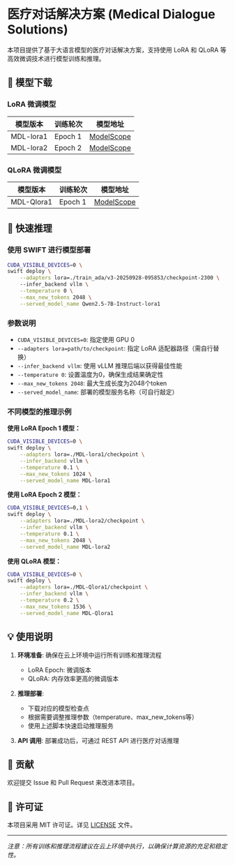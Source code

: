 # 医疗对话解决方案 (Medical Dialogue Solutions)

本项目提供了基于大语言模型的医疗对话解决方案，支持使用 LoRA 和 QLoRA 等高效微调技术进行模型训练和推理。

## 📁 模型下载

### LoRA 微调模型
| 模型版本 | 训练轮次 | 模型地址 |
|---------|----------|----------|
| MDL-lora1 | Epoch 1 | [ModelScope](https://modelscope.cn/models/magege/MDL-lora1/files) |
| MDL-lora2 | Epoch 2 | [ModelScope](https://modelscope.cn/models/magege/MDL-lora2/files) |

### QLoRA 微调模型
| 模型版本 | 训练轮次 | 模型地址 |
|---------|----------|----------|
| MDL-Qlora1 | Epoch 1 | [ModelScope](https://modelscope.cn/models/magege/MDL-Qlora1/files) |

## 🚀 快速推理

### 使用 SWIFT 进行模型部署

```bash
CUDA_VISIBLE_DEVICES=0 \
swift deploy \
    --adapters lora=./train_ada/v3-20250928-095853/checkpoint-2300 \  
    --infer_backend vllm \
    --temperature 0 \
    --max_new_tokens 2048 \
    --served_model_name Qwen2.5-7B-Instruct-lora1
```

### 参数说明
- `CUDA_VISIBLE_DEVICES=0`: 指定使用 GPU 0
- `--adapters lora=path/to/checkpoint`: 指定 LoRA 适配器路径（需自行替换）
- `--infer_backend vllm`: 使用 vLLM 推理后端以获得最佳性能
- `--temperature 0`: 设置温度为0，确保生成结果确定性
- `--max_new_tokens 2048`: 最大生成长度为2048个token
- `--served_model_name`: 部署的模型服务名称（可自行敲定）

### 不同模型的推理示例

**使用 LoRA Epoch 1 模型：**
```bash
CUDA_VISIBLE_DEVICES=0 \
swift deploy \
    --adapters lora=./MDL-lora1/checkpoint \
    --infer_backend vllm \
    --temperature 0.1 \
    --max_new_tokens 1024 \
    --served_model_name MDL-lora1
```

**使用 LoRA Epoch 2 模型：**
```bash
CUDA_VISIBLE_DEVICES=0,1 \
swift deploy \
    --adapters lora=./MDL-lora2/checkpoint \
    --infer_backend vllm \
    --temperature 0.1 \
    --max_new_tokens 2048 \
    --served_model_name MDL-lora2
```

**使用 QLoRA 模型：**
```bash
CUDA_VISIBLE_DEVICES=0 \
swift deploy \
    --adapters lora=./MDL-Qlora1/checkpoint \
    --infer_backend vllm \
    --temperature 0.2 \
    --max_new_tokens 1536 \
    --served_model_name MDL-Qlora1
```

## 💡 使用说明

1. **环境准备**: 确保在云上环境中运行所有训练和推理流程
   - LoRA Epoch: 微调版本
   - QLoRA: 内存效率更高的微调版本

2. **推理部署**: 
   - 下载对应的模型检查点
   - 根据需要调整推理参数（temperature、max_new_tokens等）
   - 使用上述脚本快速启动推理服务

3. **API 调用**: 部署成功后，可通过 REST API 进行医疗对话推理

## 🤝 贡献

欢迎提交 Issue 和 Pull Request 来改进本项目。

## 📄 许可证

本项目采用 MIT 许可证。详见 [LICENSE](LICENSE) 文件。

---

*注意：所有训练和推理流程建议在云上环境中执行，以确保计算资源的充足和稳定性。*

